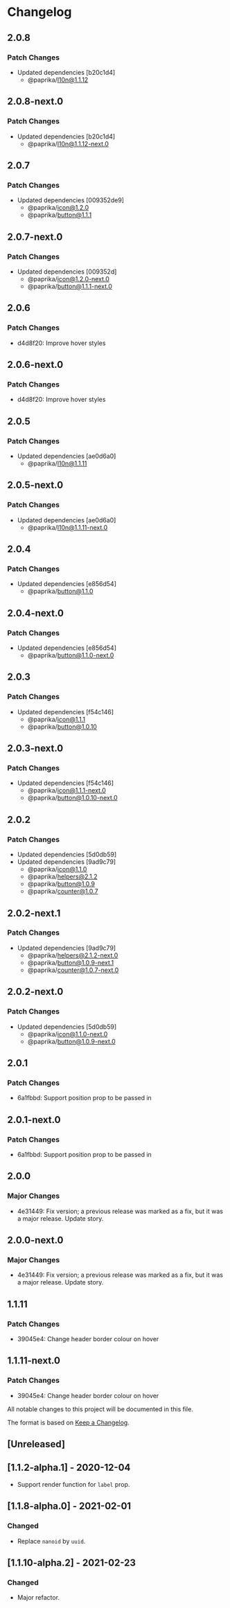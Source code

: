 # Changelog

## 2.0.8

### Patch Changes

- Updated dependencies [b20c1d4]
  - @paprika/l10n@1.1.12

## 2.0.8-next.0

### Patch Changes

- Updated dependencies [b20c1d4]
  - @paprika/l10n@1.1.12-next.0

## 2.0.7

### Patch Changes

- Updated dependencies [009352de9]
  - @paprika/icon@1.2.0
  - @paprika/button@1.1.1

## 2.0.7-next.0

### Patch Changes

- Updated dependencies [009352d]
  - @paprika/icon@1.2.0-next.0
  - @paprika/button@1.1.1-next.0

## 2.0.6

### Patch Changes

- d4d8f20: Improve hover styles

## 2.0.6-next.0

### Patch Changes

- d4d8f20: Improve hover styles

## 2.0.5

### Patch Changes

- Updated dependencies [ae0d6a0]
  - @paprika/l10n@1.1.11

## 2.0.5-next.0

### Patch Changes

- Updated dependencies [ae0d6a0]
  - @paprika/l10n@1.1.11-next.0

## 2.0.4

### Patch Changes

- Updated dependencies [e856d54]
  - @paprika/button@1.1.0

## 2.0.4-next.0

### Patch Changes

- Updated dependencies [e856d54]
  - @paprika/button@1.1.0-next.0

## 2.0.3

### Patch Changes

- Updated dependencies [f54c146]
  - @paprika/icon@1.1.1
  - @paprika/button@1.0.10

## 2.0.3-next.0

### Patch Changes

- Updated dependencies [f54c146]
  - @paprika/icon@1.1.1-next.0
  - @paprika/button@1.0.10-next.0

## 2.0.2

### Patch Changes

- Updated dependencies [5d0db59]
- Updated dependencies [9ad9c79]
  - @paprika/icon@1.1.0
  - @paprika/helpers@2.1.2
  - @paprika/button@1.0.9
  - @paprika/counter@1.0.7

## 2.0.2-next.1

### Patch Changes

- Updated dependencies [9ad9c79]
  - @paprika/helpers@2.1.2-next.0
  - @paprika/button@1.0.9-next.1
  - @paprika/counter@1.0.7-next.0

## 2.0.2-next.0

### Patch Changes

- Updated dependencies [5d0db59]
  - @paprika/icon@1.1.0-next.0
  - @paprika/button@1.0.9-next.0

## 2.0.1

### Patch Changes

- 6a1fbbd: Support position prop to be passed in

## 2.0.1-next.0

### Patch Changes

- 6a1fbbd: Support position prop to be passed in

## 2.0.0

### Major Changes

- 4e31449: Fix version; a previous release was marked as a fix, but it was a major release. Update story.

## 2.0.0-next.0

### Major Changes

- 4e31449: Fix version; a previous release was marked as a fix, but it was a major release. Update story.

## 1.1.11

### Patch Changes

- 39045e4: Change header border colour on hover

## 1.1.11-next.0

### Patch Changes

- 39045e4: Change header border colour on hover

All notable changes to this project will be documented in this file.

The format is based on [Keep a Changelog](https://keepachangelog.com/en/1.0.0/).

## [Unreleased]

## [1.1.2-alpha.1] - 2020-12-04

- Support render function for `label` prop.

## [1.1.8-alpha.0] - 2021-02-01

### Changed

- Replace `nanoid` by `uuid`.

## [1.1.10-alpha.2] - 2021-02-23

### Changed

- Major refactor.
